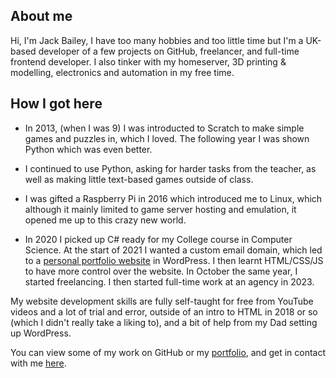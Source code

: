 ## About me

Hi, I'm Jack Bailey, I have too many hobbies and too little time but I'm a UK-based developer of a few projects on GitHub, freelancer, and full-time frontend developer. I also tinker with my homeserver, 3D printing & modelling, electronics and automation in my free time.

## How I got here

- In 2013, (when I was 9) I was introducted to Scratch to make simple games and puzzles in, which I loved. The following year I was shown Python which was even better.

- I continued to use Python, asking for harder tasks from the teacher, as well as making little text-based games outside of class.

- I was gifted a Raspberry Pi in 2016 which introduced me to Linux, which although it mainly limited to game server hosting and emulation, it opened me up to this crazy new world.

- In 2020 I picked up C# ready for my College course in Computer Science. At the start of 2021 I wanted a custom email domain, which led to a [personal portfolio website](https://web.archive.org/web/20210629114942/https://jackbailey.uk/) in WordPress. I then learnt HTML/CSS/JS to have more control over the website. In October the same year, I started freelancing. I then started full-time work at an agency in 2023.

My website development skills are fully self-taught for free from YouTube videos and a lot of trial and error, outside of an intro to HTML in 2018 or so (which I didn't really take a liking to), and a bit of help from my Dad setting up WordPress.

You can view some of my work on GitHub or my [portfolio](https://jackbailey.dev/), and get in contact with me [here](https://jackbailey.dev/contact).
